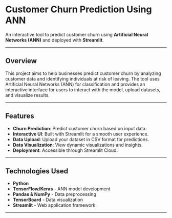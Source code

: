 # **Customer Churn Prediction Using ANN**  

An interactive tool to predict customer churn using **Artificial Neural Networks (ANN)** and deployed with **Streamlit**.

---

## **Overview**  
This project aims to help businesses predict customer churn by analyzing customer data and identifying individuals at risk of leaving. The tool uses Artificial Neural Networks (ANN) for classification and provides an interactive interface for users to interact with the model, upload datasets, and visualize results.

---

## **Features**  
- **Churn Prediction**: Predict customer churn based on input data.  
- **Interactive UI**: Built with Streamlit for a smooth user experience.  
- **Data Upload**: Upload your dataset in CSV format for predictions.  
- **Data Visualization**: View dynamic visualizations and insights.  
- **Deployment**: Accessible through Streamlit Cloud.  

---

## **Technologies Used**  
- **Python**  
- **TensorFlow/Keras** - ANN model development  
- **Pandas & NumPy** - Data preprocessing  
- **TensorBoard** - Data visualization  
- **Streamlit** - Web application framework  

---

